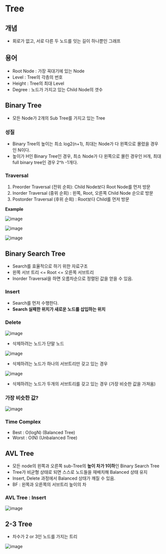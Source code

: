 # Tree

## 개념  
- 회로가 없고, 서로 다른 두 노드를 잇는 길이 하나뿐인 그래프  

## 용어  
- Root Node : 가장 꼭대기에 있는 Node  
- Level : Tree의 각층의 번호  
- Height : Tree의 최대 Level  
- Degree : 노드가 가지고 있는 Child Node의 갯수  

## Binary Tree  
- 모든 Node가 2개의 Sub Tree를 가지고 있는 Tree  

### 성질  
- Binary Tree의 높이는 최소 log2(n+1), 최대는 Node가 다 왼쪽으로 몰렸을 경우인 N이다.  
- 높이가 H인 Binary Tree인 경우, 최소 Node가 다 왼쪽으로 몰린 경우인 H개, 최대 full binary tree인 경우 2^h -1개다.  

### Traversal  
1. Preorder Traversal (전위 순회): Child Node보다 Root Node를 먼저 방문  
2. Inorder Traversal (중위 순회) : 왼쪽, Root, 오른쪽 Child Node 순으로 방문  
3. Postorder Traversal (후위 순회) : Root보다 Child를 먼저 방문  

**Example**  

![image](https://user-images.githubusercontent.com/32921115/103327272-3256d280-4a97-11eb-8587-076395778bac.png)  

![image](https://user-images.githubusercontent.com/32921115/103327281-38e54a00-4a97-11eb-80a3-fe8cca9e726f.png)  

![image](https://user-images.githubusercontent.com/32921115/103327292-47cbfc80-4a97-11eb-9589-4d10b15b1d94.png)  
 

## Binary Search Tree  
- Search를 효율적으로 하기 위한 자료구조  
- 왼쪽 서브 트리 <= Root <= 오른쪽 서브트리  
- Inorder Traversal을 하면 오름차순으로 정렬된 값을 얻을 수 있음.  

### Insert  
- Search를 먼저 수행한다.  
- **Search 실패한 위치가 새로운 노드를 삽입하는 위치**  

### Delete  

![image](https://user-images.githubusercontent.com/32921115/104396659-72857d00-558e-11eb-9379-f6c155d9dd12.png)

- 삭제하려는 노드가 단말 노드  

![image](https://user-images.githubusercontent.com/32921115/104396674-7d401200-558e-11eb-8645-6a8030b89253.png)  

- 삭제하려는 노드가 하나의 서브트리만 갖고 있는 경우  

![image](https://user-images.githubusercontent.com/32921115/104396699-892bd400-558e-11eb-8125-d2c15b09f72e.png)  

- 삭제하려는 노드가 두개의 서브트리를 갖고 있는 경우 (가장 비슷한 값을 가져옴)  

### 가장 비슷한 값?  

![image](https://user-images.githubusercontent.com/32921115/104396764-a5c80c00-558e-11eb-9695-03dac0fac638.png)  

### Time Complex  

- Best : O(logN) (Balanced Tree)  
- Worst : O(N) (Unbalanced Tree)  

## AVL Tree 
- 모든 node의 왼쪽과 오른쪽 sub-Tree의 **높이 차가 1이하**인 Binary Search Tree  
- Tree가 비균형 상태로 되면 스스로 노드들을 재배치해 Balanced 상태 유지  
- Insert, Delete 과정에서 Balanced 상태가 깨질 수 있음.  
- BF : 왼쪽과 오른쪽의 서브트리 높이의 차  

### AVL Tree : Insert  

![image](https://user-images.githubusercontent.com/32921115/105002390-8fc9b800-5a74-11eb-9b0a-0fb976f2bfcf.png)

## 2-3 Tree  
- 차수가 2 or 3인 노드를 가지는 트리  

![image](https://user-images.githubusercontent.com/32921115/105004516-6fe7c380-5a77-11eb-8590-ad7a336ec2b8.png)  



